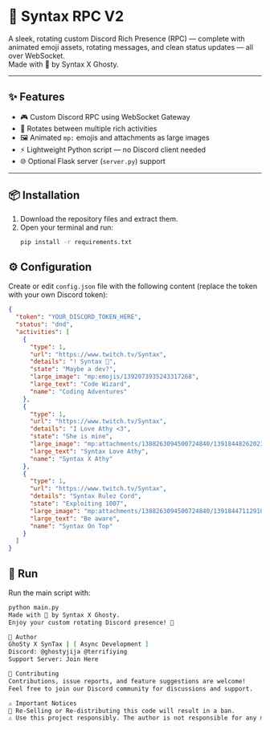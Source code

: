 # 🌌 Syntax RPC V2

A sleek, rotating custom Discord Rich Presence (RPC) — complete with animated emoji assets, rotating messages, and clean status updates — all over WebSocket.  
Made with 🧠 by Syntax X Ghosty.

---

## ✨ Features

- 🎮 Custom Discord RPC using WebSocket Gateway  
- 🔁 Rotates between multiple rich activities  
- 🖼️ Animated `mp:` emojis and attachments as large images  
- ⚡ Lightweight Python script — no Discord client needed  
- 🌐 Optional Flask server (`server.py`) support  

---

## 📦 Installation

1. Download the repository files and extract them.  
2. Open your terminal and run:  
   ```bash
   pip install -r requirements.txt
## ⚙️ Configuration

Create or edit `config.json` file with the following content (replace the token with your own Discord token):

```json
{
  "token": "YOUR_DISCORD_TOKEN_HERE",
  "status": "dnd",
  "activities": [
    {
      "type": 1,
      "url": "https://www.twitch.tv/Syntax",
      "details": "! Syntax 🥀",
      "state": "Maybe a dev?",
      "large_image": "mp:emojis/1392073935243317268",
      "large_text": "Code Wizard",
      "name": "Coding Adventures"
    },
    {
      "type": 1,
      "url": "https://www.twitch.tv/Syntax",
      "details": "I Love Athy <3",
      "state": "She is mine",
      "large_image": "mp:attachments/1388263094500724840/1391844826202374224/lylies.gif",
      "large_text": "Syntax Love Athy",
      "name": "Syntax X Athy"
    },
    {
      "type": 1,
      "url": "https://www.twitch.tv/Syntax",
      "details": "Syntax Rulez Cord",
      "state": "Exploiting 1007",
      "large_image": "mp:attachments/1388263094500724840/1391844711291031573/1.gif",
      "large_text": "Be aware",
      "name": "Syntax On Top"
    }
  ]
} 
```

## 🚀 Run

Run the main script with:

```bash
python main.py
Made with 🧠 by Syntax X Ghosty.
Enjoy your custom rotating Discord presence! 🎉

👤 Author
GhoSty X SynTax | [ Async Development ]
Discord: @ghostyjija @terrifiying
Support Server: Join Here

🤝 Contributing
Contributions, issue reports, and feature suggestions are welcome!
Feel free to join our Discord community for discussions and support.

⚠️ Important Notices
🚫 Re-Selling or Re-distributing this code will result in a ban.
⚠️ Use this project responsibly. The author is not responsible for any misuse or violations of Discord's Terms of Service.
